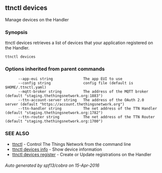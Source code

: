 ## ttnctl devices

Manage devices on the Handler

### Synopsis


ttnctl devices retrieves a list of devices that your application
registered on the Handler.

```
ttnctl devices
```

### Options inherited from parent commands

```
      --app-eui string              The app EUI to use
      --config string               config file (default is $HOME/.ttnctl.yaml)
      --mqtt-broker string          The address of the MQTT broker (default "staging.thethingsnetwork.org:1883")
      --ttn-account-server string   The address of the OAuth 2.0 server (default "https://account.thethingsnetwork.org")
      --ttn-handler string          The net address of the TTN Handler (default "staging.thethingsnetwork.org:1782")
      --ttn-router string           The net address of the TTN Router (default "staging.thethingsnetwork.org:1700")
```

### SEE ALSO
* [ttnctl](ttnctl)	 - Control The Things Network from the command line
* [ttnctl devices info](ttnctl_devices_info)	 - Show device information
* [ttnctl devices register](ttnctl_devices_register)	 - Create or Update registrations on the Handler

###### Auto generated by spf13/cobra on 15-Apr-2016

